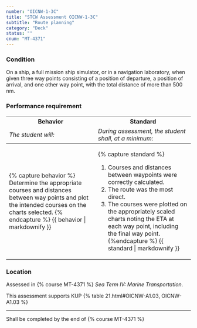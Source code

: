 ```yaml
---
number: "OICNW-1-3C"
title: "STCW Assessment OICNW-1-3C"
subtitle: "Route planning"
category: "Deck"
status: ""
cnum: "MT-4371"
---
```

### Condition

On a ship, a full mission ship simulator, or in a navigation laboratory, when given three way points consisting of a position of departure, a position of arrival, and one other way point, with the total distance of more than 500 nm.

### Performance requirement 

<table width='100%' class='Guidelines'>
 <thead>
 <tr>
     <th class='thirty'>Behavior</th>
     <th class='seventy'>Standard</th>
 </tr>
 <tr>
     <td><em>The student will:</em></td>
     <td><em>During assessment, the student shall, at a minimum:</em></td>
 </tr>
 </thead>
 <tbody>
 

<tr><td>

{% capture behavior %}
Determine the appropriate courses and distances between way points and plot the intended courses on the charts selected.
{% endcapture %}
{{ behavior | markdownify }}

</td><td>

{% capture standard %}
1. Courses and distances between waypoints were correctly calculated.
2. The route was the most direct.
3. The courses were plotted on the appropriately scaled charts noting the ETA at each way point, including the final way point.
{%endcapture %}
{{ standard | markdownify }}

</td></tr>



 </tbody>
 </table>

### Location

Assessed in  {% course  MT-4371 %}  *Sea Term IV: Marine Transportation*.

This assessment supports KUP {% table 21.html#OICNW-A1.03, OICNW-A1.03 %}

***

Shall be completed by the end of {% course MT-4371 %}